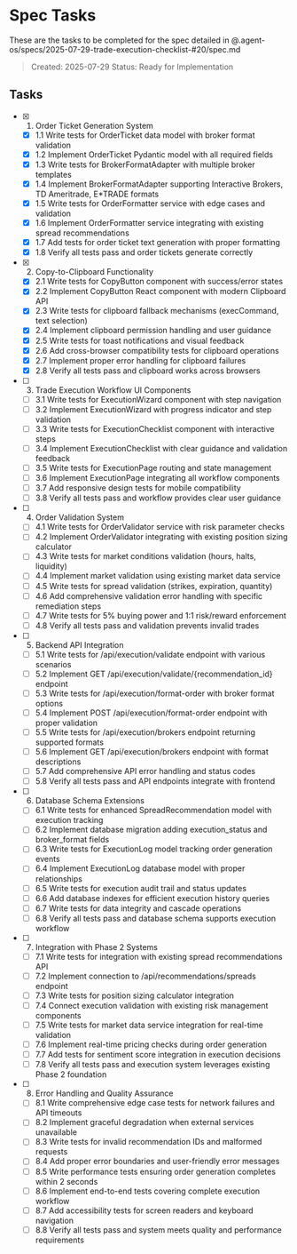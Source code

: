 # Spec Tasks

These are the tasks to be completed for the spec detailed in @.agent-os/specs/2025-07-29-trade-execution-checklist-#20/spec.md

> Created: 2025-07-29
> Status: Ready for Implementation

## Tasks

- [x] 1. Order Ticket Generation System
	- [x] 1.1 Write tests for OrderTicket data model with broker format validation
	- [x] 1.2 Implement OrderTicket Pydantic model with all required fields
	- [x] 1.3 Write tests for BrokerFormatAdapter with multiple broker templates
	- [x] 1.4 Implement BrokerFormatAdapter supporting Interactive Brokers, TD Ameritrade, E*TRADE formats
	- [x] 1.5 Write tests for OrderFormatter service with edge cases and validation
	- [x] 1.6 Implement OrderFormatter service integrating with existing spread recommendations
	- [x] 1.7 Add tests for order ticket text generation with proper formatting
	- [x] 1.8 Verify all tests pass and order tickets generate correctly

- [x] 2. Copy-to-Clipboard Functionality
	- [x] 2.1 Write tests for CopyButton component with success/error states
	- [x] 2.2 Implement CopyButton React component with modern Clipboard API
	- [x] 2.3 Write tests for clipboard fallback mechanisms (execCommand, text selection)
	- [x] 2.4 Implement clipboard permission handling and user guidance
	- [x] 2.5 Write tests for toast notifications and visual feedback
	- [x] 2.6 Add cross-browser compatibility tests for clipboard operations
	- [x] 2.7 Implement proper error handling for clipboard failures
	- [x] 2.8 Verify all tests pass and clipboard works across browsers

- [ ] 3. Trade Execution Workflow UI Components
	- [ ] 3.1 Write tests for ExecutionWizard component with step navigation
	- [ ] 3.2 Implement ExecutionWizard with progress indicator and step validation
	- [ ] 3.3 Write tests for ExecutionChecklist component with interactive steps
	- [ ] 3.4 Implement ExecutionChecklist with clear guidance and validation feedback
	- [ ] 3.5 Write tests for ExecutionPage routing and state management
	- [ ] 3.6 Implement ExecutionPage integrating all workflow components
	- [ ] 3.7 Add responsive design tests for mobile compatibility
	- [ ] 3.8 Verify all tests pass and workflow provides clear user guidance

- [ ] 4. Order Validation System
	- [ ] 4.1 Write tests for OrderValidator service with risk parameter checks
	- [ ] 4.2 Implement OrderValidator integrating with existing position sizing calculator
	- [ ] 4.3 Write tests for market conditions validation (hours, halts, liquidity)
	- [ ] 4.4 Implement market validation using existing market data service
	- [ ] 4.5 Write tests for spread validation (strikes, expiration, quantity)
	- [ ] 4.6 Add comprehensive validation error handling with specific remediation steps
	- [ ] 4.7 Write tests for 5% buying power and 1:1 risk/reward enforcement
	- [ ] 4.8 Verify all tests pass and validation prevents invalid trades

- [ ] 5. Backend API Integration
	- [ ] 5.1 Write tests for /api/execution/validate endpoint with various scenarios
	- [ ] 5.2 Implement GET /api/execution/validate/{recommendation_id} endpoint
	- [ ] 5.3 Write tests for /api/execution/format-order with broker format options
	- [ ] 5.4 Implement POST /api/execution/format-order endpoint with proper validation
	- [ ] 5.5 Write tests for /api/execution/brokers endpoint returning supported formats
	- [ ] 5.6 Implement GET /api/execution/brokers endpoint with format descriptions
	- [ ] 5.7 Add comprehensive API error handling and status codes
	- [ ] 5.8 Verify all tests pass and API endpoints integrate with frontend

- [ ] 6. Database Schema Extensions
	- [ ] 6.1 Write tests for enhanced SpreadRecommendation model with execution tracking
	- [ ] 6.2 Implement database migration adding execution_status and broker_format fields
	- [ ] 6.3 Write tests for ExecutionLog model tracking order generation events
	- [ ] 6.4 Implement ExecutionLog database model with proper relationships
	- [ ] 6.5 Write tests for execution audit trail and status updates
	- [ ] 6.6 Add database indexes for efficient execution history queries
	- [ ] 6.7 Write tests for data integrity and cascade operations
	- [ ] 6.8 Verify all tests pass and database schema supports execution workflow

- [ ] 7. Integration with Phase 2 Systems
	- [ ] 7.1 Write tests for integration with existing spread recommendations API
	- [ ] 7.2 Implement connection to /api/recommendations/spreads endpoint
	- [ ] 7.3 Write tests for position sizing calculator integration
	- [ ] 7.4 Connect execution validation with existing risk management components
	- [ ] 7.5 Write tests for market data service integration for real-time validation
	- [ ] 7.6 Implement real-time pricing checks during order generation
	- [ ] 7.7 Add tests for sentiment score integration in execution decisions
	- [ ] 7.8 Verify all tests pass and execution system leverages existing Phase 2 foundation

- [ ] 8. Error Handling and Quality Assurance
	- [ ] 8.1 Write comprehensive edge case tests for network failures and API timeouts
	- [ ] 8.2 Implement graceful degradation when external services unavailable
	- [ ] 8.3 Write tests for invalid recommendation IDs and malformed requests
	- [ ] 8.4 Add proper error boundaries and user-friendly error messages
	- [ ] 8.5 Write performance tests ensuring order generation completes within 2 seconds
	- [ ] 8.6 Implement end-to-end tests covering complete execution workflow
	- [ ] 8.7 Add accessibility tests for screen readers and keyboard navigation
	- [ ] 8.8 Verify all tests pass and system meets quality and performance requirements